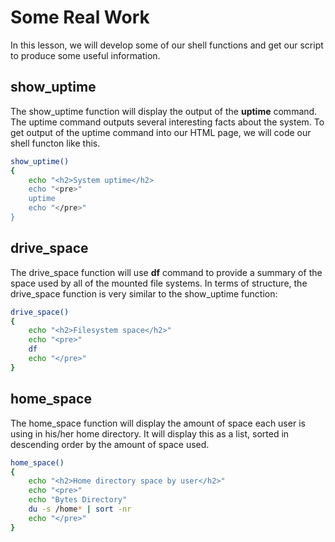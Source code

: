 # Some Real Work
In this lesson, we will develop some of our shell functions and get our script to produce some useful information.

## show_uptime
The show_uptime function will display the output of the **uptime** command. The uptime command outputs several interesting facts about the system.
To get output of the uptime command into our HTML page, we will code our shell functon like this.
```bash
show_uptime()
{
	echo "<h2>System uptime</h2>
	echo "<pre>"
	uptime
	echo "</pre>"
}
```

## drive_space
The drive_space function will use **df** command to provide a summary of the space used by all of the mounted file systems.
In terms of structure, the drive_space function is very similar to the show_uptime function:
```bash
drive_space()
{
	echo "<h2>Filesystem space</h2>"
	echo "<pre>"
	df
	echo "</pre>"
}
```

## home_space
The home_space function will display the amount of space each user is using in his/her home directory. It will display this as a list, sorted in descending order by the amount of space used.
```bash
home_space()
{
	echo "<h2>Home directory space by user</h2>"
	echo "<pre>"
	echo "Bytes Directory"
	du -s /home* | sort -nr
	echo "</pre>"
}
```

<!--stackedit_data:
eyJoaXN0b3J5IjpbMTI0NjM0MzUzMV19
-->
